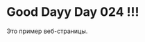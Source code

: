 <!DOCTYPE html>
<html>
<head>
    <title>Пример веб-страницы</title>
</head>
<body>
    <h1> Good Dayy Day 024 !!!</h3>
    <p>Это пример веб-страницы.</p>
</body>
</html>

